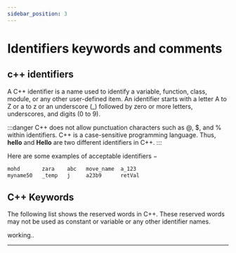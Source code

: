 ```yaml
---
sidebar_position: 3
---
```


# Identifiers keywords and comments

## c++ identifiers

A C++ identifier is a name used to identify a variable, function, class, module, or any other user-defined item. An identifier starts with a letter A to Z or a to z or an underscore (_) followed by zero or more letters, underscores, and digits (0 to 9).

:::danger
C++ does not allow punctuation characters such as @, $, and % within identifiers. C++ is a case-sensitive programming language. Thus, **hello** and **Hello** are two different identifiers in C++.
:::

Here are some examples of acceptable identifiers −
```cpp
mohd       zara    abc   move_name  a_123
myname50   _temp   j     a23b9      retVal
```

## C++ Keywords

The following list shows the reserved words in C++. These reserved words may not be used as constant or variable or any other identifier names.

working..

---
